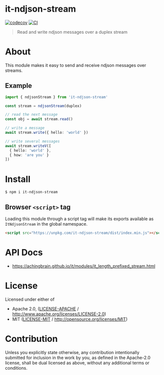 # it-ndjson-stream

[![codecov](https://img.shields.io/codecov/c/github/achingbrain/it.svg?style=flat-square)](https://codecov.io/gh/achingbrain/it)
[![CI](https://img.shields.io/github/actions/workflow/status/achingbrain/it/js-test-and-release.yml?branch=main\&style=flat-square)](https://github.com/achingbrain/it/actions/workflows/js-test-and-release.yml?query=branch%3Amain)

> Read and write ndjson messages over a duplex stream

# About

<!--

!IMPORTANT!

Everything in this README between "# About" and "# Install" is automatically
generated and will be overwritten the next time the doc generator is run.

To make changes to this section, please update the @packageDocumentation section
of src/index.js or src/index.ts

To experiment with formatting, please run "npm run docs" from the root of this
repo and examine the changes made.

-->

This module makes it easy to send and receive ndjson messages over streams.

## Example

```typescript
import { ndjsonStream } from 'it-ndjson-stream'

const stream = ndjsonStream(duplex)

// read the next message
const obj = await stream.read()

// write a message
await stream.write({ hello: 'world' })

// write several messages
await stream.writeV([
  { hello: 'world' },
  { how: 'are you' }
])
```

# Install

```console
$ npm i it-ndjson-stream
```

## Browser `<script>` tag

Loading this module through a script tag will make its exports available as `ItNdjsonStream` in the global namespace.

```html
<script src="https://unpkg.com/it-ndjson-stream/dist/index.min.js"></script>
```

# API Docs

- <https://achingbrain.github.io/it/modules/it_length_prefixed_stream.html>

# License

Licensed under either of

- Apache 2.0, ([LICENSE-APACHE](https://github.com/achingbrain/it/blob/main/packages/it-ndjson-stream/LICENSE-APACHE) / <http://www.apache.org/licenses/LICENSE-2.0>)
- MIT ([LICENSE-MIT](https://github.com/achingbrain/it/blob/main/packages/it-ndjson-stream/LICENSE-MIT) / <http://opensource.org/licenses/MIT>)

# Contribution

Unless you explicitly state otherwise, any contribution intentionally submitted for inclusion in the work by you, as defined in the Apache-2.0 license, shall be dual licensed as above, without any additional terms or conditions.
